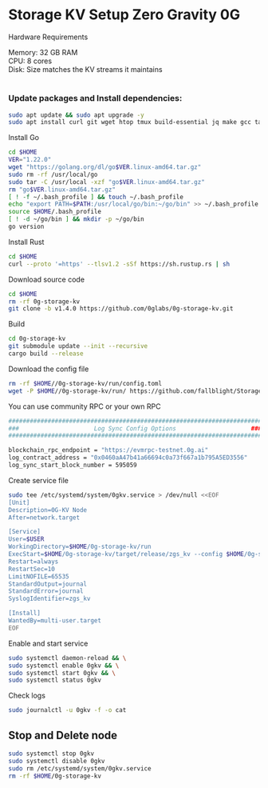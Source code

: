 # Storage KV Setup Zero Gravity 0G

Hardware Requirements 

Memory: 32 GB RAM  
CPU: 8 cores  
Disk: Size matches the KV streams it maintains  

#

### Update packages and Install dependencies:

```bash
sudo apt update && sudo apt upgrade -y
sudo apt install curl git wget htop tmux build-essential jq make gcc tar clang pkg-config libssl-dev ncdu cmake -y
```
Install Go  
```bash
cd $HOME
VER="1.22.0"
wget "https://golang.org/dl/go$VER.linux-amd64.tar.gz"
sudo rm -rf /usr/local/go
sudo tar -C /usr/local -xzf "go$VER.linux-amd64.tar.gz"
rm "go$VER.linux-amd64.tar.gz"
[ ! -f ~/.bash_profile ] && touch ~/.bash_profile
echo "export PATH=$PATH:/usr/local/go/bin:~/go/bin" >> ~/.bash_profile
source $HOME/.bash_profile
[ ! -d ~/go/bin ] && mkdir -p ~/go/bin
go version
```
Install Rust  
```bash
cd $HOME
curl --proto '=https' --tlsv1.2 -sSf https://sh.rustup.rs | sh
```
Download source code
```bash
cd $HOME
rm -rf 0g-storage-kv
git clone -b v1.4.0 https://github.com/0glabs/0g-storage-kv.git 
```
Build  
```bash
cd 0g-storage-kv
git submodule update --init --recursive
cargo build --release
```
Download the config file
```bash
rm -rf $HOME//0g-storage-kv/run/config.toml
wget -P $HOME//0g-storage-kv/run/ https://github.com/fallblight/Storage-KV-Setup-Zero-Gravity-0G/blob/main/config.toml
```
You can use community RPC or your own RPC
```bash
#######################################################################
###                     Log Sync Config Options                     ###
#######################################################################

blockchain_rpc_endpoint = "https://evmrpc-testnet.0g.ai"
log_contract_address = "0x0460aA47b41a66694c0a73f667a1b795A5ED3556"
log_sync_start_block_number = 595059
```
Create service file
```bash
sudo tee /etc/systemd/system/0gkv.service > /dev/null <<EOF
[Unit]
Description=0G-KV Node
After=network.target

[Service]
User=$USER
WorkingDirectory=$HOME/0g-storage-kv/run
ExecStart=$HOME/0g-storage-kv/target/release/zgs_kv --config $HOME/0g-storage-kv/run/config.toml
Restart=always
RestartSec=10
LimitNOFILE=65535
StandardOutput=journal
StandardError=journal
SyslogIdentifier=zgs_kv

[Install]
WantedBy=multi-user.target
EOF
```
Enable and start service
```bash
sudo systemctl daemon-reload && \
sudo systemctl enable 0gkv && \
sudo systemctl start 0gkv && \
sudo systemctl status 0gkv
```

Check logs
```bash
sudo journalctl -u 0gkv -f -o cat
```

## Stop and Delete node
```bash
sudo systemctl stop 0gkv
sudo systemctl disable 0gkv
sudo rm /etc/systemd/system/0gkv.service
rm -rf $HOME/0g-storage-kv
```
